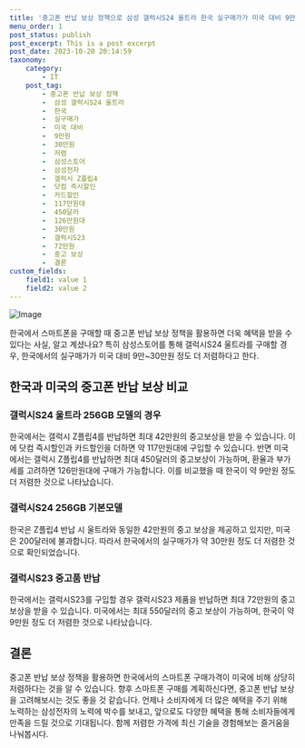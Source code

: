 ```yaml
---
title: '중고폰 반납 보상 정책으로 삼성 갤럭시S24 울트라 한국 실구매가가 미국 대비 9만30만원 저렴하다'
menu_order: 1
post_status: publish
post_excerpt: This is a post excerpt
post_date: 2023-10-20 20:14:59
taxonomy:
    category:
        - IT
    post_tag:
        - 중고폰 반납 보상 정책
        -  삼성 갤럭시S24 울트라
        -  한국
        -  실구매가
        -  미국 대비
        -  9만원
        -  30만원
        -  저렴
        -  삼성스토어
        -  삼성전자
        -  갤럭시 Z플립4
        -  닷컴 즉시할인
        -  카드할인
        -  117만원대
        -  450달러
        -  126만원대
        -  30만원
        -  갤럭시S23
        -  72만원
        -  중고 보상
        -  결론
custom_fields:
    field1: value 1
    field2: value 2
---
```


![Image](https://imgnews.pstatic.net/image/030/2024/02/06/0003179511_001_20240206181901059.jpg?type=w647)


한국에서 스마트폰을 구매할 때 중고폰 반납 보상 정책을 활용하면 더욱 혜택을 받을 수 있다는 사실, 알고 계셨나요? 특히 삼성스토어를 통해 갤럭시S24 울트라를 구매할 경우, 한국에서의 실구매가가 미국 대비 9만~30만원 정도 더 저렴하다고 한다.

## 한국과 미국의 중고폰 반납 보상 비교

### 갤럭시S24 울트라 256GB 모델의 경우

한국에서는 갤럭시 Z플립4를 반납하면 최대 42만원의 중고보상을 받을 수 있습니다. 이에 닷컴 즉시할인과 카드할인을 더하면 약 117만원대에 구입할 수 있습니다. 반면 미국에서는 갤럭시 Z플립4를 반납하면 최대 450달러의 중고보상이 가능하며, 환율과 부가세를 고려하면 126만원대에 구매가 가능합니다. 이를 비교했을 때 한국이 약 9만원 정도 더 저렴한 것으로 나타났습니다.

### 갤럭시S24 256GB 기본모델

한국은 Z플립4 반납 시 울트라와 동일한 42만원의 중고 보상을 제공하고 있지만, 미국은 200달러에 불과합니다. 따라서 한국에서의 실구매가가 약 30만원 정도 더 저렴한 것으로 확인되었습니다.

### 갤럭시S23 중고품 반납

한국에서는 갤럭시S23를 구입할 경우 갤럭시S23 제품을 반납하면 최대 72만원의 중고 보상을 받을 수 있습니다. 미국에서는 최대 550달러의 중고 보상이 가능하며, 한국이 약 9만원 정도 더 저렴한 것으로 나타났습니다.

## 결론

중고폰 반납 보상 정책을 활용하면 한국에서의 스마트폰 구매가격이 미국에 비해 상당히 저렴하다는 것을 알 수 있습니다. 향후 스마트폰 구매를 계획하신다면, 중고폰 반납 보상을 고려해보시는 것도 좋을 것 같습니다. 언제나 소비자에게 더 많은 혜택을 주기 위해 노력하는 삼성전자의 노력에 박수를 보내고, 앞으로도 다양한 혜택을 통해 소비자들에게 만족을 드릴 것으로 기대됩니다. 함께 저렴한 가격에 최신 기술을 경험해보는 즐거움을 나눠봅시다.
